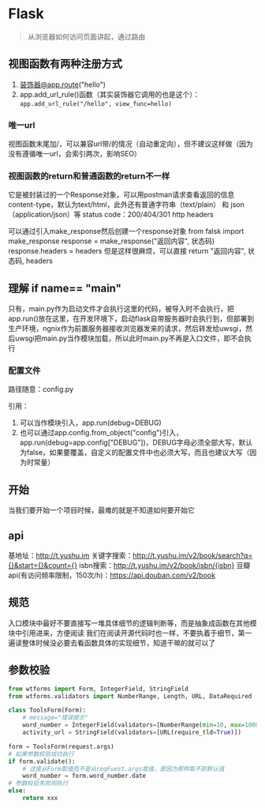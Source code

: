 # Flask

> 从浏览器如何访问页面讲起，通过路由

## 视图函数有两种注册方式

1. 装饰器@app.route("hello")
2. app.add_url_rule()函数（其实装饰器它调用的也是这个）：`app.add_url_rule("/hello", view_func=hello)`

### 唯一url

视图函数末尾加/，可以兼容url带/的情况（自动重定向），但不建议这样做（因为没有遵循唯一url，会索引两次，影响SEO）

### 视图函数的return和普通函数的return不一样

它是被封装过的一个Response对象，可以用postman请求[](http://127.0.0.1)查看返回的信息
content-type，默认为text/html，此外还有普通字符串（text/plain） 和 json（application/json）等
status code：200/404/301
http headers

可以通过引入make_response然后创建一个response对象
from falsk import make_response
response = make_response("返回内容", 状态码)
response.headers = headers
但是这样很麻烦，可以直接 return "返回内容", 状态码, headers

## 理解 if __name__== "__main__"

只有，main.py作为启动文件才会执行这里的代码，被导入时不会执行，把app.run()放在这里，在开发环境下，启动flask自带服务器时会执行到，但部署到生产环境，ngnix作为前置服务器接收浏览器发来的请求，然后转发给uwsgi，然后uwsgi把main.py当作模块加载，所以此时main.py不再是入口文件，即不会执行

### 配置文件

路径随意：config.py

引用：

1. 可以当作模块引入，app.run(debug=DEBUG)
2. 也可以通过app.config.from_object("config")引入，app.run(debug=app.config["DEBUG"])，DEBUG字母必须全部大写，默认为false，如果要覆盖，自定义的配置文件中也必须大写，而且也建议大写（因为时常量）

## 开始

当我们要开始一个项目时候，最难的就是不知道如何要开始它

## api

基地址：http://t.yushu.im
关键字搜索：http://t.yushu.im/v2/book/search?q={}&start={}&count={}
isbn搜索：http://t.yushu.im/v2/book/isbn/{isbn}
豆瓣api(有访问频率限制，150次/h)：https://api.douban.com/v2/book

## 规范

入口模块中最好不要直接写一堆具体细节的逻辑判断等，而是抽象成函数在其他模块中引用进来，方便阅读
我们在阅读开源代码时也一样，不要执着于细节，第一遍读整体时候没必要去看函数具体的实现细节，知道干嘛的就可以了


## 参数校验

```python
from wtforms import Form, IntegerField, StringField
from wtforms.validators import NumberRange, Length, URL, DataRequired

class ToolsForm(Form):
    # message="错误提示"
    word_number = IntegerField(validators=[NumberRange(min=10, max=10000)], default=10)
    activity_url = StringField(validators=[URL(require_tld=True)])
```

```python
form = ToolsForm(request.args)
# 如果参数校验成功执行
if form.validate():
    # 这里从Form取值而不是从reqFuest.args取值，是因为那样取不到默认值
    word_number = form.word_number.date
# 参数校验失败则执行
else:
    return xxx
```
